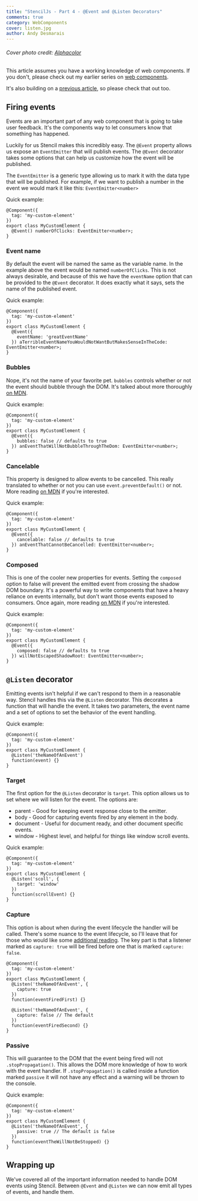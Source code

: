 ```yaml
---
title: "StencilJs - Part 4 - @Event and @Listen Decorators"
comments: true
category: WebComponents
cover: listen.jpg
author: Andy Desmarais
---
```


###### Cover photo credit: [Alphacolor](https://unsplash.com/@duck58cth)

This article assumes you have a working knowledge of web components. If you don't, please check out my earlier series on [web components](/web-components-part-1).

It's also building on a [previous article](/stencil-js-part-1), so please check that out too.

## Firing events

Events are an important part of any web component that is going to take user feedback.  It's the components way to let consumers know that something has happened.

Luckily for us Stencil makes this incredibly easy. The `@Event` property allows us expose an `EventEmitter` that will publish events. The `@Event` decorator takes some options that can help us customize how the event will be published.

The `EventEmitter` is a generic type allowing us to mark it with the data type that will be published. For example, if we want to publish a number in the event we would mark it like this: `EventEmitter<number>`

Quick example:

```tsx
@Component({
  tag: 'my-custom-element'
})
export class MyCustomElement {
  @Event() numberOfClicks: EventEmitter<number>;
}
```

### Event name

By default the event will be named the same as the variable name. In the example above the event would be named `numberOfClicks`. This is not always desirable, and because of this we have the `eventName` option that can be provided to the `@Event` decorator. It does exactly what it says, sets the name of the published event.

Quick example:

```tsx
@Component({
  tag: 'my-custom-element'
})
export class MyCustomElement {
  @Event({
    eventName: 'greatEventName'
  }) aTerribleEventNameYouWouldNotWantButMakesSenseInTheCode: EventEmitter<number>;
}
```

### Bubbles

Nope, it's not the name of your favorite pet. `bubbles` controls whether or not the event should bubble through the DOM. It's talked about more thoroughly [on MDN](https://developer.mozilla.org/en-US/docs/Web/API/Event/bubbles).

Quick example:

```tsx
@Component({
  tag: 'my-custom-element'
})
export class MyCustomElement {
  @Event({
    bubbles: false // defaults to true
  }) anEventThatWillNotBubbleThroughTheDom: EventEmitter<number>;
}
```

### Cancelable

This property is designed to allow events to be cancelled. This really translated to whether or not you can use `event.preventDefault()` or not. More reading [on MDN](https://developer.mozilla.org/en-US/docs/Web/API/Event/cancelable) if you're interested.

Quick example:

```tsx
@Component({
  tag: 'my-custom-element'
})
export class MyCustomElement {
  @Event({
    cancelable: false // defaults to true
  }) anEventThatCannotBeCancelled: EventEmitter<number>;
}
```

### Composed

This is one of the cooler new properties for events. Setting the `composed` option to false will prevent the emitted event from crossing the shadow DOM boundary. It's a powerful way to write components that have a heavy reliance on events internally, but don't want those events exposed to consumers. Once again, more reading [on MDN](https://developer.mozilla.org/en-US/docs/Web/API/Event/composed) if you're interested.

Quick example:

```tsx
@Component({
  tag: 'my-custom-element'
})
export class MyCustomElement {
  @Event({
    composed: false // defaults to true
  }) willNotEscapedShadowRoot: EventEmitter<number>;
}
```

## `@Listen` decorator

Emitting events isn't helpful if we can't respond to them in a reasonable way. Stencil handles this via the `@Listen` decorator. This decorates a function that will handle the event. It takes two parameters, the event name and a set of options to set the behavior of the event handling.

Quick example:

```tsx
@Component({
  tag: 'my-custom-element'
})
export class MyCustomElement {
  @Listen('theNameOfAnEvent')
  function(event) {}
}
```

### Target

The first option for the `@Listen` decorator is `target`.  This option allows us to set where we will listen for the event. The options are:

- parent - Good for keeping event response close to the emitter.
- body - Good for capturing events fired by any element in the body.
- document - Useful for document ready, and other document specific events.
- window - Highest level, and helpful for things like window scroll events.

Quick example:

```tsx
@Component({
  tag: 'my-custom-element'
})
export class MyCustomElement {
  @Listen('scoll', {
    target: 'window'
  })
  function(scrollEvent) {}
}
```

### Capture

This option is about when during the event lifecycle the handler will be called. There's some nuance to the event lifecycle, so I'll leave that for those who would like some [additional reading](https://www.quirksmode.org/js/events_order.html#link4). The key part is that a listener marked as `capture: true` will be fired before one that is marked `capture: false`.

```tsx
@Component({
  tag: 'my-custom-element'
})
export class MyCustomElement {
  @Listen('theNameOfAnEvent', {
    capture: true
  })
  function(eventFiredFirst) {}

  @Listen('theNameOfAnEvent', {
    capture: false // The default
  })
  function(eventFiredSecond) {}
}
```

### Passive

This will guarantee to the DOM that the event being fired will not `.stopPropagation()`. This allows the DOM more knowledge of how to work with the event handler. If `.stopPropagation()` is called inside a function marked `passive` it will not have any effect and a warning will be thrown to the console.

Quick example:

```tsx
@Component({
  tag: 'my-custom-element'
})
export class MyCustomElement {
  @Listen('theNameOfAnEvent', {
    passive: true // The default is false
  })
  function(eventTheWillNotBeStopped) {}
}
```

## Wrapping up

We've covered all of the important information needed to handle DOM events using Stencil. Between `@Event` and `@Listen` we can now emit all types of events, and handle them.
